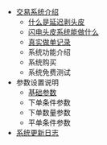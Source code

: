 * [交易系统介绍](jieshao/jieshao.md)
   * [什么是延迟剥头皮](jieshao/smsycbtp.md)
   * [闪电头皮系统能做什么](jieshao/whatcando.md)
   * [真实做单记录](jieshao/realhistory.md)
   * 系统功能介绍
   * 系统购买
   * 系统免费测试
* 参数设置说明
   * [基础参数](cs/basic.md)
   * 下单条件参数
   * 下单数量参数
   * 平单条件参数
* [系统更新日志](update.md)